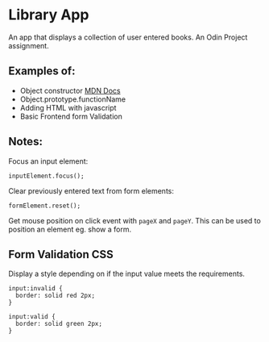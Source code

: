 # Library App

An app that displays a collection of user entered books. An Odin Project assignment.

## Examples of:

- Object constructor [MDN Docs](https://developer.mozilla.org/en-US/docs/Web/JavaScript/Reference/Global_Objects/Object/constructor)
- Object.prototype.functionName
- Adding HTML with javascript
- Basic Frontend form Validation

## Notes:

Focus an input element:

    inputElement.focus();

Clear previously entered text from form elements:

    formElement.reset();

Get mouse position on click event with `pageX` and `pageY`. This can be used to position an element eg. show a form.

## Form Validation CSS

Display a style depending on if the input value meets the requirements.

    input:invalid {
      border: solid red 2px;
    }

    input:valid {
      border: solid green 2px;
    }
